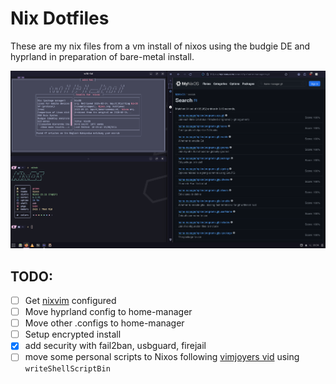 # Nix Dotfiles

These are my nix files from a vm install of nixos using the budgie DE and hyprland in preparation of bare-metal install.

![screenshot of budgie desktop](./assets/1716420862.png)

## TODO:

- [ ] Get [nixvim](https://github.com/nix-community/nixvim) configured
- [ ] Move hyprland config to home-manager
- [ ] Move other .configs to home-manager
- [ ] Setup encrypted install
- [x] add security with fail2ban, usbguard, firejail
- [ ] move some personal scripts to Nixos following [vimjoyers vid](https://www.youtube.com/watch?v=diIh0P12arA) using `writeShellScriptBin`
